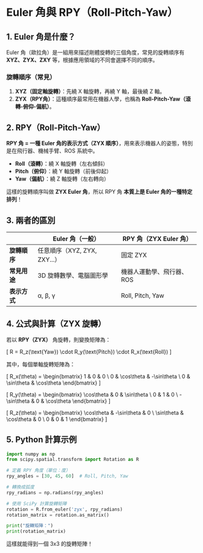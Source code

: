 # Euler 角與 RPY（Roll-Pitch-Yaw）

## 1. Euler 角是什麼？
Euler 角（歐拉角）是一組用來描述剛體旋轉的三個角度，常見的旋轉順序有 **XYZ、ZYX、ZXY** 等，根據應用領域的不同會選擇不同的順序。

### 旋轉順序（常見）
1. **XYZ（固定軸旋轉）**：先繞 X 軸旋轉，再繞 Y 軸，最後繞 Z 軸。
2. **ZYX（RPY角）**：這種順序最常用在機器人學，也稱為 **Roll-Pitch-Yaw（滾轉-俯仰-偏航）**。


## 2. RPY（Roll-Pitch-Yaw）
**RPY 角 = 一種 Euler 角的表示方式（ZYX 順序）**，用來表示機器人的姿態，特別是在飛行器、機械手臂、ROS 系統中。

- **Roll（滾轉）**：繞 X 軸旋轉（左右傾斜）
- **Pitch（俯仰）**：繞 Y 軸旋轉（前後仰起）
- **Yaw（偏航）**：繞 Z 軸旋轉（左右轉向）

這樣的旋轉順序叫做 **ZYX Euler 角**，所以 RPY 角 **本質上是 Euler 角的一種特定排列**！


## 3. 兩者的區別
|  | Euler 角（一般） | RPY 角（ZYX Euler 角） |
|---|---|---|
| **旋轉順序** | 任意順序（XYZ, ZYX, ZXY...） | 固定 ZYX |
| **常見用途** | 3D 旋轉數學、電腦圖形學 | 機器人運動學、飛行器、ROS |
| **表示方式** | α, β, γ | Roll, Pitch, Yaw |


## 4. 公式與計算（ZYX 旋轉）
若以 **RPY（ZYX）** 角旋轉，則變換矩陣為：

\[
R = R_z(\text{Yaw}) \cdot R_y(\text{Pitch}) \cdot R_x(\text{Roll})
\]

其中，每個單軸旋轉矩陣為：

\[
R_x(\theta) = \begin{bmatrix} 1 & 0 & 0 \\ 0 & \cos\theta & -\sin\theta \\ 0 & \sin\theta & \cos\theta \end{bmatrix}
\]

\[
R_y(\theta) = \begin{bmatrix} \cos\theta & 0 & \sin\theta \\ 0 & 1 & 0 \\ -\sin\theta & 0 & \cos\theta \end{bmatrix}
\]

\[
R_z(\theta) = \begin{bmatrix} \cos\theta & -\sin\theta & 0 \\ \sin\theta & \cos\theta & 0 \\ 0 & 0 & 1 \end{bmatrix}
\]


## 5. Python 計算示例
```python
import numpy as np
from scipy.spatial.transform import Rotation as R

# 定義 RPY 角度（單位：度）
rpy_angles = [30, 45, 60]  # Roll, Pitch, Yaw

# 轉換成弧度
rpy_radians = np.radians(rpy_angles)

# 使用 SciPy 計算旋轉矩陣
rotation = R.from_euler('zyx', rpy_radians)
rotation_matrix = rotation.as_matrix()

print("旋轉矩陣：")
print(rotation_matrix)
```

這樣就能得到一個 3x3 的旋轉矩陣！
